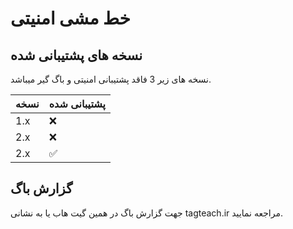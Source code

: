 # خط مشی امنیتی
## نسخه های پشتیبانی شده
نسخه های زیر 3 فاقد پشتیبانی امنیتی و باگ گیر میباشد.

| نسخه | پشتیبانی شده          |
| ------- | ------------------ |
| 1.x   | :x: |
| 2.x   | :x: |
| 2.x   | :white_check_mark: |

## گزارش باگ


جهت گزارش باگ در همین گیت هاب یا به نشانی tagteach.ir مراجعه نمایید.
